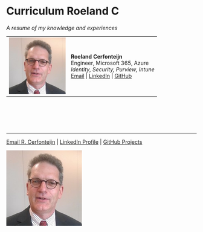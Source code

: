 # Curriculum Roeland C
<i>A resume of my knowledge and experiences</i>

<table style="border: none;">
  <tr>
    <td style="border: none;">
      <img src="image/RoelandC.png" alt="Roeland Cerfonteijn" width="150"/>
    </td>
    <td style="border: none;">
      <strong>Roeland Cerfonteijn</strong><br>
      Engineer, Microsoft 365, Azure<br>
      <i>Identity, Security, Purview, Intune</i><br>
      <a href="mailto:RoelandC@hotmail.com">Email</a> |
      <a href="https://www.linkedin.com/in/roelandcerfonteijn">LinkedIn</a> |
      <a href="https://github.com/NL12143">GitHub</a>
    </td>
  </tr>
</table>

<br><br>
<br><br>


--------------------------------

[Email R. Cerfonteijn](mailto:RoelandC@hotmail.com) |
[LinkedIn Profile](https://www.linkedin.com/in/roelandcerfonteijn) | 
[GitHub Projects](https://github.com/NL12143)

![Profile Picture](image/RoelandC.png)



